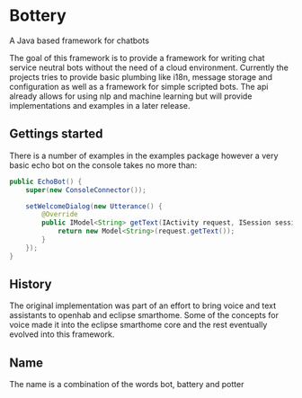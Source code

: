 # Bottery
A Java based framework for chatbots

The goal of this framework is to provide a framework for writing chat service neutral bots without the need of a cloud 
environment. Currently the projects tries to provide basic plumbing like i18n, message storage and configuration as well
as a framework for simple scripted bots. The api already allows for using nlp and machine learning but will provide 
implementations and examples in a later release.

## Gettings started

There is a number of examples in the examples package however a very basic echo bot on the console takes no more than:

```java
public EchoBot() {
    super(new ConsoleConnector());

    setWelcomeDialog(new Utterance() {
        @Override
        public IModel<String> getText(IActivity request, ISession session) {
            return new Model<String>(request.getText());
        }
    });
}
```

## History
The original implementation was part of an effort to bring voice and text assistants to openhab and eclipse smarthome.
Some of the concepts for voice made it into the eclipse smarthome core and the rest eventually evolved into this framework.

## Name
The name is a combination of the words bot, battery and potter